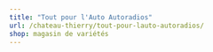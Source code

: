 ```yaml
---
title: "Tout pour l'Auto Autoradios"
url: /chateau-thierry/tout-pour-lauto-autoradios/
shop: magasin de variétés
---
```

